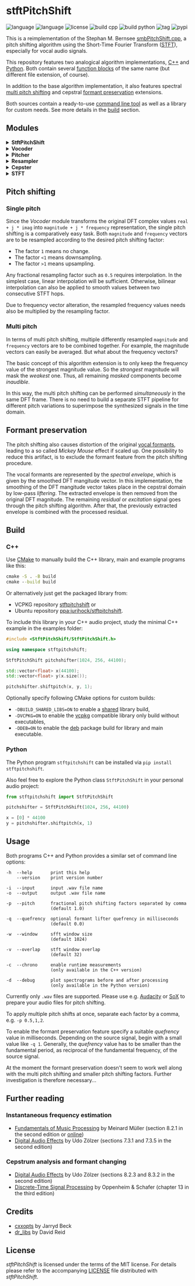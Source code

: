 # stftPitchShift

![language](https://img.shields.io/badge/language-C%2B%2B-blue)
![language](https://img.shields.io/badge/language-Python-blue)
![license](https://img.shields.io/github/license/jurihock/stftPitchShift?color=blue)
![build cpp](https://img.shields.io/github/workflow/status/jurihock/stftPitchShift/cpp?label=build%20cpp)
![build python](https://img.shields.io/github/workflow/status/jurihock/stftPitchShift/python?label=build%20python)
![tag](https://img.shields.io/github/v/tag/jurihock/stftPitchShift?color=gold)
![pypi](https://img.shields.io/pypi/v/stftpitchshift?color=gold)

This is a reimplementation of the Stephan M. Bernsee [smbPitchShift.cpp](https://blogs.zynaptiq.com/bernsee/download), a pitch shifting algorithm using the Short-Time Fourier Transform ([STFT](https://www.audiolabs-erlangen.de/resources/MIR/FMP/C2/C2_STFT-Basic.html)), especially for vocal audio signals.

This repository features two analogical algorithm implementations, [C++](cpp/StftPitchShift) and [Python](python/stftpitchshift). Both contain several [function blocks](#modules) of the same name (but different file extension, of course).

In addition to the base algorithm implementation, it also features spectral [multi pitch shifting](#pitch-shifting) and cepstral [formant preservation](#formant-preservation) extensions.

Both sources contain a ready-to-use [command line tool](#usage) as well as a library for custom needs. See more details in the [build](#build) section.

## Modules

<details>
<summary><strong>StftPitchShift</strong></summary>

The *StftPitchShift* module provides a full-featured audio processing chain to perform the pitch shifting of a single audio track, based on the built in *STFT* implementation.

Exclusively in the C++ environment the additional *StftPitchShiftCore* module can be used to embed this pitch shifting implementation in an existing real-time *STFT* pipeline.
</details>

<details>
<summary><strong>Vocoder</strong></summary>

The *Vocoder* module transforms the DFT spectral data according to the original algorithm, which is actually the *instantaneous frequency estimation* technique. See also [further reading](#further-reading) for more details.

The particular `encode` function replaces the input DFT values by the `magnitude + j * frequency` complex numbers, representing the phase error based frequency estimation in the imaginary part.

The `decode` function does an inverse transformation back to the original DFT complex numbers, by replacing eventually modified frequency value by the reconstructed phase value.
</details>

<details>
<summary><strong>Pitcher</strong></summary>

The *Pitcher* module performs single or multi pitch shifting of the encoded DFT frame depending on the specified fractional factors.
</details>

<details>
<summary><strong>Resampler</strong></summary>

The *Resampler* module provides the `linear` interpolation routine, to actually perform pitch shifting, based on the *Vocoder* DFT transform.
</details>

<details>
<summary><strong>Cepster</strong></summary>

The *Cepster* module estimates a spectral envelope of the DFT magnitude vector, representing the vocal tract resonances. This computation takes place in the cepstral domain by applying a low-pass filter. The cutoff value of the low-pass filter or *lifter* is the *quefrency* value to be specified in seconds or milliseconds.
</details>

<details>
<summary><strong>STFT</strong></summary>

As the name of this module already implies, it performs the comprehensive *STFT* analysis and synthesis steps.
</details>

## Pitch shifting

### Single pitch

Since the *Vocoder* module transforms the original DFT complex values `real + j * imag` into `magnitude + j * frequency` representation, the single pitch shifting is a comparatively easy task. Both `magnitude` and `frequency` vectors are to be resampled according to the desired pitch shifting factor:

* The factor `1` means no change.
* The factor `<1` means downsampling.
* The factor `>1` means upsampling.

Any fractional resampling factor such as `0.5` requires interpolation. In the simplest case, linear interpolation will be sufficient. Otherwise, bilinear interpolation can also be applied to smooth values between two consecutive STFT hops.

Due to frequency vector alteration, the resampled frequency values needs also be multiplied by the resampling factor.

### Multi pitch

In terms of multi pitch shifting, multiple differently resampled `magnitude` and `frequency` vectors are to be combined together. For example, the magnitude vectors can easily be averaged. But what about the frequency vectors?

The basic concept of this algorithm extension is to only keep the frequency value of the strongest magnitude value. So the *strongest* magnitude will mask the *weakest* one. Thus, all remaining *masked* components become *inaudible*.

In this way, the multi pitch shifting can be performed *simultaneously* in the same DFT frame. There is no need to build a separate STFT pipeline for different pitch variations to superimpose the synthesized signals in the time domain.

## Formant preservation

The pitch shifting also causes distortion of the original [vocal formants](https://en.wikipedia.org/wiki/Formant), leading to a so called *Mickey Mouse* effect if scaled up. One possibility to reduce this artifact, is to exclude the formant feature from the pitch shifting procedure.

The vocal formants are represented by the *spectral envelope*, which is given by the smoothed DFT mangitude vector. In this implementation, the smoothing of the DFT mangitude vector takes place in the cepstral domain by low-pass *liftering*. The extracted envelope is then removed from the original DFT magnitude. The remaining *residual* or *excitation* signal goes through the pitch shifting algorithm. After that, the previously extracted envelope is combined with the processed residual.

## Build

### C++

Use [CMake](http://cmake.org) to manually build the C++ library, main and example programs like this:

```cmd
cmake -S . -B build
cmake --build build
```

Or alternatively just get the packaged library from:

* VCPKG repository [stftpitchshift](https://vcpkg.info/port/stftpitchshift) or
* Ubuntu repository [ppa:jurihock/stftpitchshift](https://launchpad.net/~jurihock/+archive/ubuntu/stftpitchshift).

To include this library in your C++ audio project, study the minimal C++ example in the examples folder:

```cpp
#include <StftPitchShift/StftPitchShift.h>

using namespace stftpitchshift;

StftPitchShift pitchshifter(1024, 256, 44100);

std::vector<float> x(44100);
std::vector<float> y(x.size());

pitchshifter.shiftpitch(x, y, 1);
```

Optionally specify following CMake options for custom builds:

* `-DBUILD_SHARED_LIBS=ON` to enable a [shared](https://cmake.org/cmake/help/latest/variable/BUILD_SHARED_LIBS.html) library build,
* `-DVCPKG=ON` to enable the [vcpkg](https://vcpkg.io) compatible library only build without executables,
* `-DDEB=ON` to enable the [deb](https://en.wikipedia.org/wiki/Deb_(file_format)) package build for library and main executable.

### Python

The Python program `stftpitchshift` can be installed via `pip install stftpitchshift`.

Also feel free to explore the Python class `StftPitchShift` in your personal audio project:

```python
from stftpitchshift import StftPitchShift

pitchshifter = StftPitchShift(1024, 256, 44100)

x = [0] * 44100
y = pitchshifter.shiftpitch(x, 1)
```

## Usage

Both programs C++ and Python provides a similar set of command line options:

```
-h  --help       print this help
    --version    print version number

-i  --input      input .wav file name
-o  --output     output .wav file name

-p  --pitch      fractional pitch shifting factors separated by comma
                 (default 1.0)

-q  --quefrency  optional formant lifter quefrency in milliseconds
                 (default 0.0)

-w  --window     sfft window size
                 (default 1024)

-v  --overlap    stft window overlap
                 (default 32)

-c  --chrono     enable runtime measurements
                 (only available in the C++ version)

-d  --debug      plot spectrograms before and after processing
                 (only available in the Python version)
```

Currently only `.wav` files are supported. Please use e.g. [Audacity](http://www.audacityteam.org) or [SoX](http://sox.sourceforge.net) to prepare your audio files for pitch shifting.

To apply multiple pitch shifts at once, separate each factor by a comma, e.g. `-p 0.5,1,2`.

To enable the formant preservation feature specify a suitable *quefrency* value in milliseconds. Depending on the source signal, begin with a small value like `-q 1`. Generally, the *quefrency* value has to be smaller than the fundamental period, as reciprocal of the fundamental frequency, of the source signal.

At the moment the formant preservation doesn't seem to work well along with the multi pitch shifting and smaller pitch shifting factors. Further investigation is therefore necessary...

## Further reading

### Instantaneous frequency estimation

* [Fundamentals of Music Processing](http://www.music-processing.de) by Meinard Müller (section 8.2.1 in the second edition or [online](https://www.audiolabs-erlangen.de/resources/MIR/FMP/C8/C8S2_InstantFreqEstimation.html))
* [Digital Audio Effects](http://www.dafx.de) by Udo Zölzer (sections 7.3.1 and 7.3.5 in the second edition)

### Cepstrum analysis and formant changing

* [Digital Audio Effects](http://www.dafx.de) by Udo Zölzer (sections 8.2.3 and 8.3.2 in the second edition)
* [Discrete-Time Signal Processing](https://www.pearson.com/us/higher-education/program/Oppenheim-Discrete-Time-Signal-Processing-3rd-Edition/PGM212808.html) by Oppenheim & Schafer (chapter 13 in the third edition)

## Credits

* [cxxopts](https://github.com/jarro2783/cxxopts) by Jarryd Beck
* [dr_libs](https://github.com/mackron/dr_libs) by David Reid

## License

*stftPitchShift* is licensed under the terms of the MIT license.
For details please refer to the accompanying [LICENSE](LICENSE) file distributed with *stftPitchShift*.
